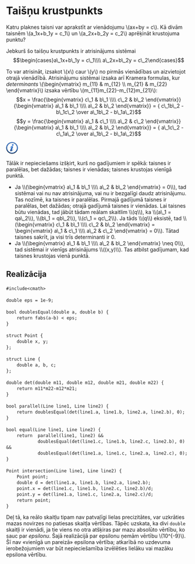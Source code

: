 # Taišņu krustpunkts

Katru plaknes taisni var aprakstīt ar vienādojumu \\(ax+by = c\\). Kā divām taisnēm \\(a\_1x+b\_1y = c\_1\\) un \\(a\_2x+b\_2y = c\_2\\) aprēķināt krustojuma punktu?

Jebkurš šo taišņu krustpunkts ir atrisinājums sistēmai $$\begin{cases}a\_1x+b\_1y = c\_1\\\\ a\_2x+b\_2y = c\_2\end{cases}$$

To var atrisināt, izsakot \\(x\\) caur \\(y\\) no pirmās vienādības un aizvietojot otrajā vienādībā. Atrisinājumu sistēmai izsaka arī Kramera formulas, kur <i>determinants</i> \\(\begin{vmatrix} m\_{11} & m\_{12} \\\\ m\_{21} & m\_{22} \end{vmatrix}\\) izsaka vērtību \\(m\_{11}m\_{22}-m\_{12}m\_{21}\\):
$$x = \frac{\begin{vmatrix} c\_1 & b\_1 \\\\ c\_2 & b\_2 \end{vmatrix}}{\begin{vmatrix} a\_1 & b\_1 \\\\ a\_2 & b\_2 \end{vmatrix}} = { c\_1b\_2 - b\_1c\_2 \over a\_1b\_2 - b\_1a\_2}$$
$$y = \frac{\begin{vmatrix} a\_1 & c\_1 \\\\ a\_2 & c\_2 \end{vmatrix}}{\begin{vmatrix} a\_1 & b\_1 \\\\ a\_2 & b\_2 \end{vmatrix}} = { a\_1c\_2 - c\_1a\_2 \over a\_1b\_2 - b\_1a\_2}$$



<a href="http://en.wikipedia.org/wiki/Cramer%27s_rule" target="_blank">![Vairāk informācija](/media/theory/information.png)</a>

Tālāk ir nepieciešams izšķirt, kurš no gadījumiem ir spēkā: taisnes ir paralēlas, bet dažādas; taisnes ir vienādas; taisnes krustojas vienīgā punktā.
<ul>
<li> Ja \\(\begin{vmatrix} a\_1 & b\_1 \\\\ a\_2 & b\_2 \end{vmatrix} = 0\\), tad sistēmai vai nu nav atrisinājuma, vai nu ir bezgalīgi daudz atrisinājumu. Tas nozīmē, ka taisnes ir paralēlas. Pirmajā gadījumā taisnes ir paralēlas, bet dažādas; otrajā gadījumā taisnes ir vienādas. Lai taisnes būtu vienādas, tad jābūt tādam reālam skaitlim \\(q\\), ka \\(a\_1 = qa\_2\\), \\(b\_1 = qb\_2\\), \\(c\_1 = qc\_2\\). Ja tāds \\(q\\) eksistē, tad \\(\begin{vmatrix} c\_1 & b\_1 \\\\ c\_2 & b\_2 \end{vmatrix} = \begin{vmatrix} a\_1 & c\_1 \\\\ a\_2 & c\_2 \end{vmatrix} = 0\\). Tātad taisnes sakrīt, ja visi trīs determinanti ir 0.
</li>
<li>
Ja \\(\begin{vmatrix} a\_1 & b\_1 \\\\ a\_2 & b\_2 \end{vmatrix} \neq 0\\), tad sistēmai ir vienīgs atrisinājums \\((x,y)\\). Tas atbilst gadījumam, kad taisnes krustojas vienā punktā.
</li>
</ul>

## Realizācija

```
#include<cmath>

double eps = 1e-9;

bool doublesEqual(double a, double b) {
	return fabs(a-b) < eps;
}

struct Point {
    double x, y;
};

struct Line {
	double a, b, c;
};

double det(double m11, double m12, double m21, double m22) {
	return m11*m22-m12*m21;
}

bool parallel(Line line1, Line line2) {
    return doublesEqual(det(line1.a, line1.b, line2.a, line2.b), 0);
}

bool equal(Line line1, Line line2) {
    return	parallel(line1, line2) &&
			doublesEqual(det(line1.c, line1.b, line2.c, line2.b), 0) &&
			doublesEqual(det(line1.a, line1.c, line2.a, line2.c), 0);
}

Point intersection(Line line1, Line line2) {
    Point point;
    double d = det(line1.a, line1.b, line2.a, line2.b);
    point.x = det(line1.c, line1.b, line2.c, line2.b)/d;
    point.y = det(line1.a, line1.c, line2.a, line2.c)/d;
    return point;
}
```

Deļ tā, ka reālo skaitļu tipam nav patvaļīgi lielas precizitātes, var uzkrāties mazas novirzes no patiesas skaitļa vērtības. Tāpēc uzskata, ka divi <code>double</code> skaitļi ir vienādi, ja tie viens no otra atšķiras par mazu absolūto vērtību, ko sauc par <i>epsilonu</i>. Šajā realizācijā par epsilonu ņemām vērtību \\(10^{-9}\\). Šī nav «vienīgā un pareizā» epsilona vērtība; atkarībā no uzdevuma ierobežojumiem var būt nepieciešamība izvēlēties lielāku vai mazāku epsilona vērtību.